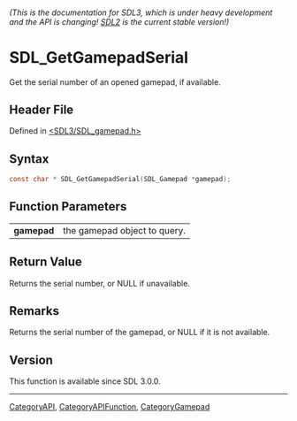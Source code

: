###### (This is the documentation for SDL3, which is under heavy development and the API is changing! [SDL2](https://wiki.libsdl.org/SDL2/) is the current stable version!)
# SDL_GetGamepadSerial

Get the serial number of an opened gamepad, if available.

## Header File

Defined in [<SDL3/SDL_gamepad.h>](https://github.com/libsdl-org/SDL/blob/main/include/SDL3/SDL_gamepad.h)

## Syntax

```c
const char * SDL_GetGamepadSerial(SDL_Gamepad *gamepad);

```

## Function Parameters

|                 |                              |
| --------------- | ---------------------------- |
| **gamepad**     | the gamepad object to query. |

## Return Value

Returns the serial number, or NULL if unavailable.

## Remarks

Returns the serial number of the gamepad, or NULL if it is not available.

## Version

This function is available since SDL 3.0.0.

----
[CategoryAPI](CategoryAPI), [CategoryAPIFunction](CategoryAPIFunction), [CategoryGamepad](CategoryGamepad)

